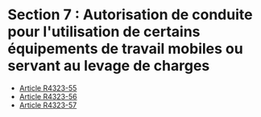 #  Section 7 : Autorisation de conduite pour l'utilisation de certains équipements  de travail mobiles ou servant au levage de charges

* [Article R4323-55](./LEGIARTI000018531407.md)
* [Article R4323-56](./LEGIARTI000018531405.md)
* [Article R4323-57](./LEGIARTI000018531403.md)
